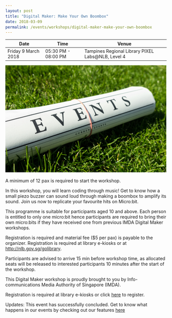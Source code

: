 ```yaml
---
layout: post
title: "Digital Maker: Make Your Own Boombox"
date: 2018-03-09
permalink: /events/workshops/digital-maker-make-your-own-boombox
---
```


| Date | Time | Venue |
|--------|---|---|
| Friday 9 March 2018 | 05:30 PM - 08:00 PM | Tampines Regional Library PIXEL Labs@NLB, Level 4 |

![hi](/images/events/generic-event-image.jpg)

A minimum of 12 pax is required to start the workshop.

In this workshop, you will learn coding through music! Get to know how a small piezo buzzer can sound loud through making a boombox to amplify its sound. Join us now to replicate your favourite hits on Micro:bit.
  
This programme is suitable for participants aged 10 and above. Each person is entitled to only one micro:bit hence participants are required to bring their own micro:bits if they have received one from previous IMDA Digital Maker workshops.

Registration is required and material fee ($5 per pax) is payable to the organizer. Registration is required at library e-kiosks or at http://nlb.gov.sg/golibrary.
  
Participants are advised to arrive 15 min before workshop time, as allocated seats will be released to interested participants 10 minutes after the start of the workshop.
 
This Digital Maker workshop is proudly brought to you by Info-communications Media Authority of Singapore (IMDA).

Registration is required at library e-kiosks or click <a href="https://www.nlb.gov.sg/golibrary2/e/digital-maker-make-your-own-boombox-pixel-labsnlb-21085681" target="_blank">here</a> 
to register.

Updates: This event has successfully concluded. Get to know what happens in our events by checking out our features <a href="" target="_blank">here</a>

